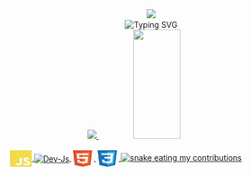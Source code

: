 <div backcolor: #000000; >


<div align = "center">
  
<img src = "https://www.alura.com.br/artigos/assets/hello-world-em-varias-linguagens/imagem1.gif" withd = "100%" height = "400" >
</div>

</div>


<div align="center"
<a href="https://git.io/typing-svg"><img src="https://readme-typing-svg.demolab.com?font=Fira+Code&size=30&pause=1000&color=F70202&background=1B2BFF00&center=falso&vCenter=falso&repeat=verdadeiro&random=falso&width=435&lines=Eu+sou+o+Miguel;Tenho+15+anos;Bem+vindo+ao+meu+perfil" alt="Typing SVG" /></a>
</div>
<div align="center">
  <a href="https://github.com/MiguelHelen">
  <img height="180em" src="https://github-readme-stats.vercel.app/api?username=MiguelHelen&show_icons=true&theme=dracula&include_all_commits=true&count_private=true"/>
  <img width="41%" height="195px" src="https://github-readme-stats.vercel.app/api/top-langs/?username=MiguelHelen&layout=compact&hide_border=true&bg_color=0d1117&icon_color=7203F7FF&text_color=c9d1d9&title_color=021dfe" />
</div>

  <div style="display: inline_block" ><br>
  <img align="center" alt="Dev-Js" height="30" width="40" src="https://raw.githubusercontent.com/devicons/devicon/master/icons/javascript/javascript-plain.svg">
  <img align="center" alt="Dev-Js" height="30" width="40" 
  <img src="https://cdn.jsdelivr.net/gh/devicons/devicon@latest/icons/java/java-original.svg" />
            
  
  <img align="center" alt="Dev-HTML" height="30" width="40" src="https://raw.githubusercontent.com/devicons/devicon/master/icons/html5/html5-original.svg">
  <img align="center" alt="Dev-CSS" height="30" width="40" src="https://raw.githubusercontent.com/devicons/devicon/master/icons/css3/css3-original.svg">
 
  <img alt="snake eating my contributions" src="https://raw.githubusercontent.com/MiguelHelen/MiguelHelen/output/github-user-contribution.svg"/>
</div>
 

  

